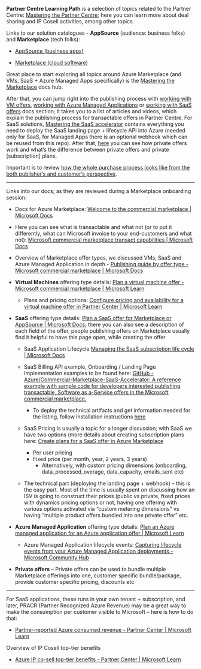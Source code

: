 **Partner Centre Learning Path** is a selection of topics related to the Partner Centre: [Mastering the Partner Centre](https://microsoft.github.io/Mastering-the-Marketplace/partner-center/); here you can learn more about deal sharing and IP Cosell activities, among other topics.

Links to our solution catalogues - **AppSource** (audience: business folks) and **Marketplace** (tech folks):

- [AppSource (business apps)](https://appsource.microsoft.com/en-us/)

- [Marketplace (cloud software)](https://azuremarketplace.microsoft.com/en-US/)

Great place to start exploring all topics around Azure Marketplace (and VMs, SaaS + Azure Managed Apps specifically) is the [Mastering the Marketplace](https://microsoft.github.io/Mastering-the-Marketplace/) docs hub.

After that, you can jump right into the publishing process with [working with VM offers](https://microsoft.github.io/Mastering-the-Marketplace/vm/), [working with Azure Managed Applications](https://microsoft.github.io/Mastering-the-Marketplace/ama/) or [working with SaaS offers](https://microsoft.github.io/Mastering-the-Marketplace/partner-center/saas/) docs section; it takes you to a list of articles and videos, which explain the publishing process for transactable offers in Partner Centre. For SaaS solutions, [Mastering the SaaS accelerator](https://microsoft.github.io/Mastering-the-Marketplace/saas-accelerator/) contains everything you need to deploy the SaaS landing page + lifecycle API into Azure (needed only for SaaS, for Managed Apps there is an optional webhook which can be reused from this repo). After that, [here](https://microsoft.github.io/Mastering-the-Marketplace/ama/#managed-applications-overview) you can see how private offers work and what’s the difference between private offers and private [subscription] plans.

Important is to review [how the whole purchase process looks like from the both publisher’s and customer’s perspective](https://microsoft.github.io/Mastering-the-Marketplace/partner-center/private-offers/).

---
Links into our docs; as they are reviewed during a Marketplace onboarding session:

-   Docs for Azure Marketplace: [Welcome to the commercial marketplace | Microsoft Docs](https://docs.microsoft.com/en-us/azure/marketplace/)
-   Here you can see what is transactable and what not (or to put it differently, what can Microsoft invoice to your end-customers and what not): [Microsoft commercial marketplace transact capabilities | Microsoft Docs](https://docs.microsoft.com/en-us/azure/marketplace/marketplace-commercial-transaction-capabilities-and-considerations)
-   Overview of Marketplace offer types, we discussed VMs, SaaS and Azure Managed Application in depth - [Publishing guide by offer type - Microsoft commercial marketplace | Microsoft Docs](https://docs.microsoft.com/en-us/azure/marketplace/publisher-guide-by-offer-type)
-   **Virtual Machines** offering type details: [Plan a virtual machine offer - Microsoft commercial marketplace | Microsoft Learn](https://learn.microsoft.com/en-us/partner-center/marketplace-offers/marketplace-virtual-machines)

	-   Plans and pricing options: [Configure pricing and availability for a virtual machine offer in Partner Center | Microsoft Learn](https://learn.microsoft.com/en-us/partner-center/marketplace-offers/azure-vm-plan-pricing-and-availability#pricing)

-   **SaaS** offering type details: [Plan a SaaS offer for Marketplace or AppSource | Microsoft Docs](https://docs.microsoft.com/en-us/azure/marketplace/plan-saas-offer); there you can also see a description of each field of the offer, people publishing offers on Marketplace usually find it helpful to have this page open, while creating the offer

	-   SaaS Application Lifecycle [Managing the SaaS subscription life cycle | Microsoft Docs](https://docs.microsoft.com/en-us/azure/marketplace/partner-center-portal/pc-saas-fulfillment-life-cycle)
	-   SaaS Billing API example, Onboarding / Landing Page Implementation examples to be found here: [GitHub - Azure/Commercial-Marketplace-SaaS-Accelerator: A reference example with sample code for developers interested publishing transactable, Software as a-Service offers in the Microsoft commercial marketplace.](https://github.com/Azure/Commercial-Marketplace-SaaS-Accelerator)

		-   To deploy the technical artifacts and get information needed for the listing, follow installation instructions [here](https://github.com/Azure/Commercial-Marketplace-SaaS-Accelerator?tab=readme-ov-file#installation)

	-   SaaS Pricing is usually a topic for a longer discussion; with SaaS we have two options (more details about creating subscription plans here: [Create plans for a SaaS offer in Azure Marketplace](https://learn.microsoft.com/en-us/partner-center/marketplace/create-new-saas-offer-plans)

		-   Per user pricing
		-   Fixed price (per month, year, 2 years, 3 years)
			-   Alternatively, with custom pricing dimensions (onboarding, data_processed_overage, data_capacity, emails_sent etc)

	-   The technical part (deploying the landing page + webhook) – this is the easy part. Most of the time is usually spent on discussing how an ISV is going to construct their prices (public vs private, fixed prices with dynamics pricing options or not, having one offering with various options activated via “custom metering dimensions” vs having “multiple product offers bundled into one private offer” etc.

-   **Azure Managed Application** offering type details: [Plan an Azure managed application for an Azure application offer | Microsoft Learn](https://learn.microsoft.com/en-us/partner-center/marketplace-offers/plan-azure-app-managed-app)

	-   Azure Managed Application lifecycle events: [Capturing lifecycle events from your Azure Managed Application deployments - Microsoft Community Hub](https://techcommunity.microsoft.com/t5/apps-on-azure-blog/capturing-lifecycle-events-from-your-azure-managed-application/ba-p/3902995)

-   **Private offers** – Private offers can be used to bundle multiple Marketplace offerings into one, customer specific bundle/package, provide customer specific pricing, discounts etc

---
For SaaS applications, these runs in your own tenant + subscription, and later, PRACR (Partner Recognized Azure Revenue) may be a great way to make the consumption per customer visible to Microsoft – here is how to do that:

-   [Partner-reported Azure consumed revenue - Partner Center | Microsoft Learn](https://learn.microsoft.com/en-us/partner-center/referrals/partner-reported-azure-consumed-revenue)

Overview of IP Cosell top-tier benefits

-   [Azure IP co-sell top-tier benefits - Partner Center | Microsoft Learn](https://learn.microsoft.com/en-us/partner-center/referrals/azure-ip-co-sell-top-tier-benefits)
